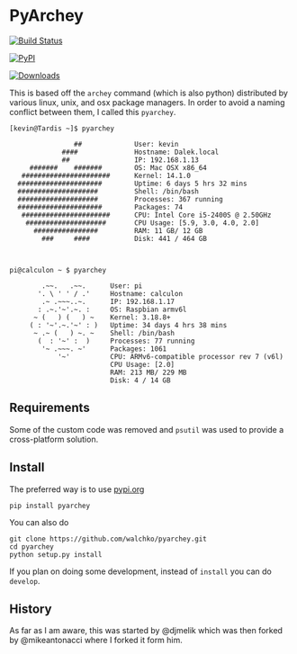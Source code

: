 # PyArchey

[![Build Status](https://travis-ci.org/walchko/pyarchey.svg)](https://travis-ci.org/walchko/pyarchey)

[![PyPI](https://img.shields.io/pypi/dm/pyarchey.svg)](https://pypi.python.org/pypi/pyarchey/)

[![Downloads](https://pypip.in/download/pyarchey/badge.svg)](https://pypi.python.org/pypi/pyarchey/)

This is based off the `archey` command (which is also python) distributed by various linux, unix, and osx package managers. In order to avoid a naming conflict between them, I called this `pyarchey`.


    [kevin@Tardis ~]$ pyarchey

                    ##             User: kevin
                 ####              Hostname: Dalek.local
                 ##                IP: 192.168.1.13
         #######    #######        OS: Mac OSX x86_64
       ######################      Kernel: 14.1.0
      #####################        Uptime: 6 days 5 hrs 32 mins
      ####################         Shell: /bin/bash
      ####################         Processes: 367 running
      #####################        Packages: 74
       ######################      CPU: Intel Core i5-2400S @ 2.50GHz
        ####################       CPU Usage: [5.9, 3.0, 4.0, 2.0]
          ################         RAM: 11 GB/ 12 GB
            ###     ####           Disk: 441 / 464 GB



    pi@calculon ~ $ pyarchey

            .~~.   .~~.      User: pi
           '. \ ' ' / .'     Hostname: calculon
            .~ .~~~..~.      IP: 192.168.1.17
           : .~.'~'.~. :     OS: Raspbian armv6l
          ~ (   ) (   ) ~    Kernel: 3.18.8+
         ( : '~'.~.'~' : )   Uptime: 34 days 4 hrs 38 mins
          ~ .~ (   ) ~. ~    Shell: /bin/bash
           (  : '~' :  )     Processes: 77 running
            '~ .~~~. ~'      Packages: 1061
                '~'          CPU: ARMv6-compatible processor rev 7 (v6l)
                             CPU Usage: [2.0]
                             RAM: 213 MB/ 229 MB
                             Disk: 4 / 14 GB


## Requirements

Some of the custom code was removed and `psutil` was used to provide a cross-platform solution.

## Install

The preferred way is to use [pypi.org](https://pypi.python.org/pypi)

    pip install pyarchey

You can also do

    git clone https://github.com/walchko/pyarchey.git
    cd pyarchey
    python setup.py install

If you plan on doing some development, instead of `install` you can do `develop`.


## History

As far as I am aware, this was started by @djmelik which was then forked by @mikeantonacci where I forked it form him.
